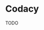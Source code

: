# Codacy

TODO

<!--
<a href="https://codacy.com/gl/yo/devparty/dashboard">
  <img src="https://app.codacy.com/project/badge/Grade/2de963e2411a4e9b8ad20cc6438fc7d4" alt="Codacy">
</a>
-->

<!-- ```sh
touch .codacy.yaml || exit
```

```yml
---
engines:
  duplication:
    enabled: true
    exclude_paths:
      - config/engines.yaml
  metrics:
    enabled: true
    exclude_paths:
      - config/engines.yaml
  coverage:
    enabled: true
    exclude_paths:
      - config/engines.yaml
languages:
  css:
    extensions:
      - '-css.resource'
exclude_paths:
  - assets/**
  - Vagrantfile
  - Dockerfile
``` -->
